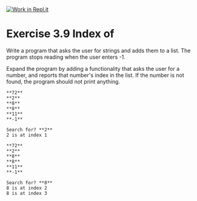 [![Work in Repl.it](https://classroom.github.com/assets/work-in-replit-14baed9a392b3a25080506f3b7b6d57f295ec2978f6f33ec97e36a161684cbe9.svg)](https://classroom.github.com/online_ide?assignment_repo_id=4328041&assignment_repo_type=AssignmentRepo)
# Exercise 3.9 Index of

Write a program that asks the user for strings and adds them to a list. The program stops reading when the user enters -1.

Expand the program by adding a functionality that asks the user for a number, and reports that number's index in the list. If the number is not found, the program should not print anything.

```plaintext
**72**
**2**
**8**
**8**
**11**
**-1**

Search for? **2**
2 is at index 1
```

```plaintext
**72**
**2**
**8**
**8**
**11**
**-1**

Search for? **8**
8 is at index 2
8 is at index 3
```
